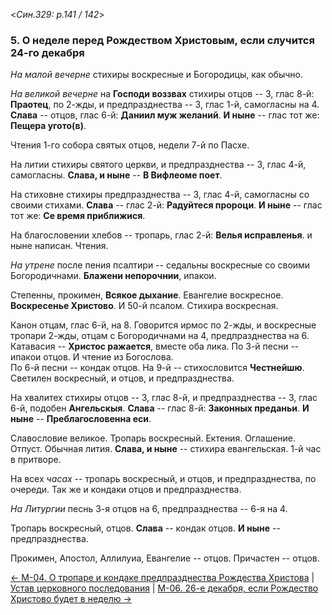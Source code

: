 
<*Син.329: p.141 / 142*>

### 5. О неделе перед Рождеством Христовым, если случится 24-го декабря

*На малой вечерне* стихиры воскресные и Богородицы, как обычно. 

*На великой вечерне* на **Господи воззвах** стихиры отцов -- 3, глас 8-й: **Праотец**, 
по 2-жды, и предпразднества -- 3, глас 1-й, самогласны на 4. 
**Слава** -- отцов, глас 6-й: **Даниил муж желаний**. 
**И ныне** -- глас тот же: **Пещера угото(в)**. 

Чтения 1-го собора святых отцов, недели 7-й по Пасхе.

На литии стихиры святого церкви, и предпразднества -- 3, глас 4-й, самогласны. 
**Слава, и ныне** -- **В Вифлеоме поет**.

На стиховне стихиры предпразднества -- 3, глас 4-й, самогласны со своими стихами.
**Слава** -- глас 2-й: **Радуйтеся пророци**. 
**И ныне** -- глас тот же: **Се время приближися**. 

На благословении хлебов -- тропарь, глас 2-й: **Велья исправленья**. 
и ныне написан. Чтения. 

*На утрене* после пения псалтири -- седальны воскресные со своими Богородичнами.
**Блажени непорочнии**, ипакои.

Степенны, прокимен, **Всякое дыхание**. Евангелие воскресное. 
**Воскресенье Христово**. И 50-й псалом. Стихира воскресная. 

Канон отцам, глас 6-й, на 8. Говорится ирмос по 2-жды, и воскресные тропари 2-жды, 
отцам с Богородичнами на 4, предпразднества на 6. 
Катавасия -- **Христос ражается**, вместе оба лика. 
По 3-й песни -- ипакои отцов. И чтение из Богослова.  
По 6-й песни -- кондак отцов.
На 9-й -- стихословится **Честнейшю**.
Светилен воскресный, и отцов, и предпразднества. 

На хвалитех стихиры отцов -- 3, глас 8-й, и предпразднества -- 3, глас 6-й, 
подобен **Ангельскыя**. **Слава** -- глас 8-й: **Законных преданьи**. 
**И ныне** -- **Преблагословенна еси**.

Славословие великое. 
Тропарь воскресный. Ектения. Оглашение. Отпуст. 
Обычная лития. **Слава, и ныне** -- стихира евангельская. 
1-й час в притворе. 

На всех *часах* -- тропарь воскресный, и отцов, и предпразднества, по очереди. 
Так же и кондаки отцов и предпразднества. 

*На Литургии* песнь 3-я отцов на 6, предпразднества -- 6-я на 4.

Тропарь воскресный, отцов. **Слава** -- кондак отцов. 
**И ныне** -- предпразднества.

Прокимен, Апостол, Аллилуиа, Евангелие -- отцов. 
Причастен -- отцов.

[← М-04. О тропаре и кондаке предпразднества Рождества Христова](m_329_004.md)
| [Устав церковного последования](README.md)
| [М-06. 26-е декабря, если Рождество Христово будет в неделю →](m_329_006.md)

